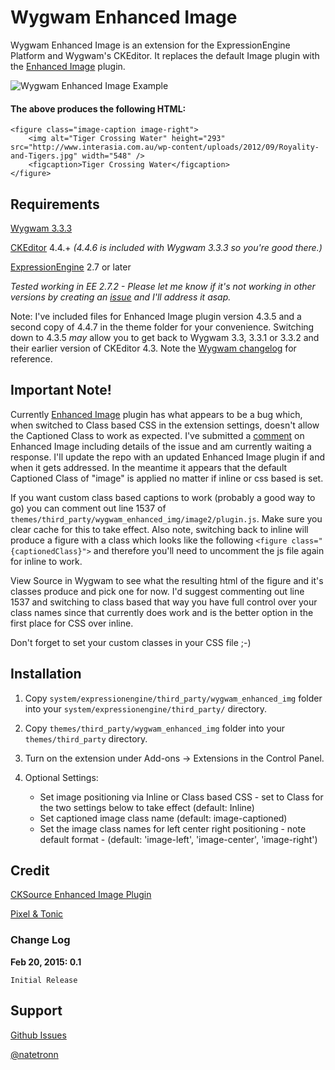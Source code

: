 # Wygwam Enhanced Image

Wygwam Enhanced Image is an extension for the ExpressionEngine Platform and Wygwam's CKEditor. It replaces the default Image plugin with the [Enhanced Image](http://ckeditor.com/addon/image2) plugin.

![Wygwam Enhanced Image Example](https://monosnap.com/file/HgE5NMMFM3DFhYrrrTDadpvECDYxDq.png)

#### The above produces the following HTML:

```
<figure class="image-caption image-right">
	<img alt="Tiger Crossing Water" height="293" src="http://www.interasia.com.au/wp-content/uploads/2012/09/Royality-and-Tigers.jpg" width="548" />
	<figcaption>Tiger Crossing Water</figcaption>
</figure>
```

## Requirements

[Wygwam 3.3.3](https://devot-ee.com/add-ons/wygwam)

[CKEditor](http://ckeditor.com/) 4.4.+ *(4.4.6 is included with Wygwam 3.3.3 so you're good there.)*

[ExpressionEngine](https://ellislab.com/expressionengine) 2.7 or later

*Tested working in EE 2.7.2 - Please let me know if it's not working in other versions by creating an [issue](https://github.com/Natetronn/wygwam-enhanced-image/issues) and I'll address it asap.*

Note: I've included files for Enhanced Image plugin version 4.3.5 and a second copy of 4.4.7 in the theme folder for your convenience. Switching down to 4.3.5 *may*  allow you to get back to Wygwam 3.3, 3.3.1 or 3.3.2 and their earlier version of CKEditor 4.3. Note the [Wygwam changelog](http://docs.pixelandtonic.com/wygwam/changelog.html) for reference.

## Important Note!
Currently [Enhanced Image](http://ckeditor.com/addon/image2) plugin has what appears to be a bug which, when switched to Class based CSS in the extension settings, doesn't allow the Captioned Class to work as expected. I've submitted a [comment](http://ckeditor.com/comment/reply/132795/136435) on Enhanced Image including details of the issue and am currently waiting a response. I'll update the repo with an updated Enhanced Image plugin if and when it gets addressed. In the meantime it appears that the default Captioned Class of "image" is applied no matter if inline or css based is set.

If you want custom class based captions to work (probably a good way to go) you can comment out line 1537 of `themes/third_party/wygwam_enhanced_img/image2/plugin.js`. Make sure you clear cache for this to take effect. Also note, switching back to inline will produce a figure with a class which looks like the following `<figure class="{captionedClass}">` and therefore you'll need to uncomment the js file again for inline to work. 

View Source in Wygwam to see what the resulting html of the figure and it's classes produce and pick one for now. I'd suggest commenting out line 1537 and switching to class based that way you have full control over your class names since that currently does work and is the better option in the first place for CSS over inline. 

Don't forget to set your custom classes in your CSS file ;-)

## Installation

 1. Copy `system/expressionengine/third_party/wygwam_enhanced_img` folder into your `system/expressionengine/third_party/` directory.
 
 2. Copy `themes/third_party/wygwam_enhanced_img` folder into your `themes/third_party` directory.
 
 3. Turn on the extension under Add-ons -> Extensions in the Control Panel.
 
 4. Optional Settings:
 	- Set image positioning via Inline or Class based CSS - set to Class for the two settings below to take effect (default: Inline)
 	- Set captioned image class name (default: image-captioned)
 	- Set the image class names for left center right positioning - note default format - (default: 'image-left', 'image-center', 'image-right')	
  
## Credit

[CKSource Enhanced Image Plugin](http://ckeditor.com/addon/image2)

[Pixel & Tonic](http://pixelandtonic.com/)

### Change Log ###

**Feb 20, 2015: 0.1**

	Initial Release
	
## Support ##

[Github Issues](https://github.com/Natetronn/wygwam-enhanced-image/issues)

[@natetronn](http://twitter.com/natetronn)


